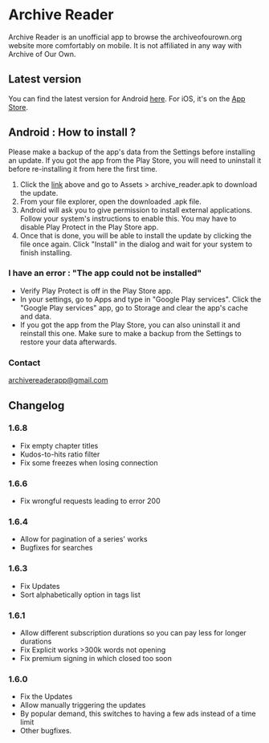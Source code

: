 # Archive Reader

Archive Reader is an unofficial app to browse the archiveofourown.org website more comfortably on mobile.
It is not affiliated in any way with Archive of Our Own.

## Latest version
You can find the latest version for Android [here](https://github.com/TheCarpetMerchant/archive_reader/releases/tag/v1.6.8). For iOS, it's on the [App Store](https://apps.apple.com/us/app/archive-reader-ao3/id6454961665).

## Android : How to install ?
Please make a backup of the app's data from the Settings before installing an update.
If you got the app from the Play Store, you will need to uninstall it before re-installing it from here the first time.

1) Click the [link](https://github.com/TheCarpetMerchant/archive_reader/releases/tag/v1.6.5) above and go to Assets > archive_reader.apk to download the update.
2) From your file explorer, open the downloaded .apk file.
3) Android will ask you to give permission to install external applications. Follow your system's instructions to enable this. You may have to disable Play Protect in the Play Store app.
4) Once that is done, you will be able to install the update by clicking the file once again. Click "Install" in the dialog and wait for your system to finish installing.

### I have an error : "The app could not be installed"
- Verify Play Protect is off in the Play Store app.
- In your settings, go to Apps and type in "Google Play services". Click the "Google Play services" app, go to Storage and clear the app's cache and data.
- If you got the app from the Play Store, you can also uninstall it and reinstall this one. Make sure to make a backup from the Settings to restore your data afterwards.

### Contact
[archivereaderapp@gmail.com](mailto:archivereaderapp@gmail.com)

## Changelog

### 1.6.8
- Fix empty chapter titles
- Kudos-to-hits ratio filter
- Fix some freezes when losing connection

### 1.6.6
- Fix wrongful requests leading to error 200

### 1.6.4
- Allow for pagination of a series' works
- Bugfixes for searches

### 1.6.3
- Fix Updates
- Sort alphabetically option in tags list

### 1.6.1
- Allow different subscription durations so you can pay less for longer durations
- Fix Explicit works >300k words not opening
- Fix premium signing in which closed too soon

### 1.6.0
- Fix the Updates
- Allow manually triggering the updates
- By popular demand, this switches to having a few ads instead of a time limit
- Other bugfixes.
